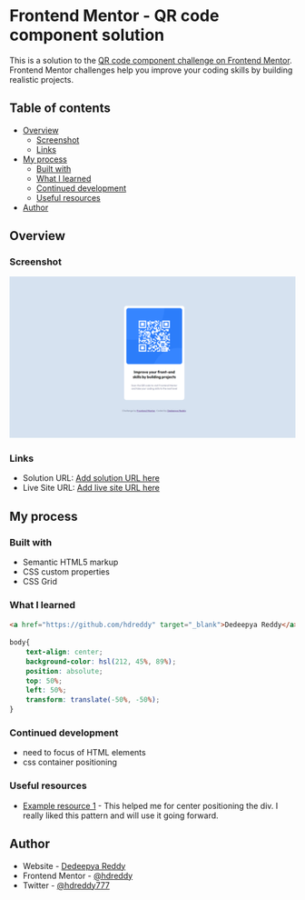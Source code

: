 # Frontend Mentor - QR code component solution

This is a solution to the [QR code component challenge on Frontend Mentor](https://www.frontendmentor.io/challenges/qr-code-component-iux_sIO_H). Frontend Mentor challenges help you improve your coding skills by building realistic projects. 

## Table of contents

- [Overview](#overview)
  - [Screenshot](#screenshot)
  - [Links](#links)
- [My process](#my-process)
  - [Built with](#built-with)
  - [What I learned](#what-i-learned)
  - [Continued development](#continued-development)
  - [Useful resources](#useful-resources)
- [Author](#author)

## Overview

### Screenshot

![Screenshot](images/Screenshot-updated.png)


### Links

- Solution URL: [Add solution URL here](https://github.com/hdreddy/Frontendmentor-coding-challenges)
- Live Site URL: [Add live site URL here](https://hdreddy.github.io/Frontendmentor-coding-challenges/)

## My process

### Built with

- Semantic HTML5 markup
- CSS custom properties
- CSS Grid

### What I learned

```html
<a href="https://github.com/hdreddy" target="_blank">Dedeepya Reddy</a>.
```
```css
body{
    text-align: center;
    background-color: hsl(212, 45%, 89%);
    position: absolute;
    top: 50%;
    left: 50%;
    transform: translate(-50%, -50%); 
}
```

### Continued development

- need to focus of HTML elements
- css container positioning


### Useful resources

- [Example resource 1](https://www.w3schools.com/css/css_align.asp) - This helped me for center positioning the div. I really liked this pattern and will use it going forward.

## Author

- Website - [Dedeepya Reddy](https://github.com/hdreddy)
- Frontend Mentor - [@hdreddy](https://www.frontendmentor.io/profile/hdreddy)
- Twitter - [@hdreddy777](https://www.twitter.com/hdreddy777)
